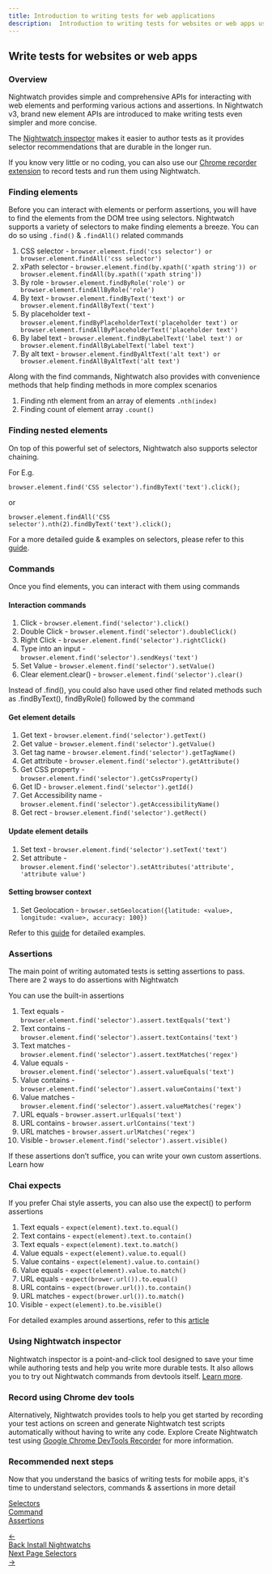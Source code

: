 ```yaml
---
title: Introduction to writing tests for web applications
description:  Introduction to writing tests for websites or web apps using Nightwatch
---
```


<div class="page-header"><h2>Write tests for websites or web apps</h2></div>

### Overview

Nightwatch provides simple and comprehensive APIs for interacting with web elements and performing various actions and assertions. In Nightwatch v3, brand new element APIs are introduced to make writing tests even simpler and more concise. 

The [Nightwatch inspector][5] makes it easier to author tests as it provides selector recommendations that are durable in the longer run. 

If you know very little or no coding, you can also use our [Chrome recorder extension][1] to record tests and run them using Nightwatch. 

### Finding elements

Before you can interact with elements or perform assertions, you will have to find the elements from the DOM tree using selectors. Nightwatch supports a variety of selectors to make finding elements a breeze. You can do so using `.find()` & `.findAll()` related commands

1. CSS selector - `browser.element.find('css selector') or browser.element.findAll('css selector')`
2. xPath selector - `browser.element.find(by.xpath(('xpath string')) or browser.element.findAll(by.xpath(('xpath string'))`
3. By role -  `browser.element.findByRole('role') or browser.element.findAllByRole('role')`
4. By  text - `browser.element.findByText('text') or browser.element.findAllByText('text')`
5. By placeholder text - `browser.element.findByPlaceholderText('placeholder text') or browser.element.findAllByPlaceholderText('placeholder text')`
6. By label text - `browser.element.findByLabelText('label text') or browser.element.findAllByLabelText('label text')`
7. By alt text - `browser.element.findByAltText('alt text') or browser.element.findAllByAltText('alt text') `

Along with the find commands, Nightwatch also provides with convenience methods that help finding methods in more complex scenarios

1. Finding nth element from an array of elements `.nth(index)`
2. Finding count of element array `.count()`

### Finding nested elements

On top of this powerful set of selectors, Nightwatch also supports selector chaining. 

For E.g.

<div class="sample-test"><pre class="line-numbers"><code class="language-javascript">browser.element.find('CSS selector').findByText('text').click();
</code></pre></div>

or 

<div class="sample-test"><pre class="line-numbers"><code class="language-javascript">browser.element.findAll('CSS selector').nth(2).findByText('text').click();
</code></pre></div>

For a more detailed guide & examples on selectors, please refer to this [guide][2].

### Commands

Once you find elements, you can interact with them using commands

#### Interaction commands

1. Click - `browser.element.find('selector').click()`
2. Double Click - `browser.element.find('selector').doubleClick()`
3. Right Click  - `browser.element.find('selector').rightClick()`
4. Type into an input - `browser.element.find('selector').sendKeys('text')`
5. Set Value - `browser.element.find('selector').setValue()`
6. Clear element.clear() - `browser.element.find('selector').clear()`

<div class="alert alert-info">Instead of .find(), you could also have used other find related methods such as .findByText(), findByRole() followed by the command
</div>

#### Get element details
1. Get text - `browser.element.find('selector').getText()`
2. Get value - `browser.element.find('selector').getValue()`
3. Get tag name - `browser.element.find('selector').getTagName()`
4. Get attribute - `browser.element.find('selector').getAttribute()`
5. Get CSS property - `browser.element.find('selector').getCssProperty()`
6. Get ID - `browser.element.find('selector').getId()`
7. Get Accessibility name - `browser.element.find('selector').getAccessibilityName()`
8. Get rect - `browser.element.find('selector').getRect()`

#### Update element details
1. Set text - `browser.element.find('selector').setText('text')`
2. Set attribute - `browser.element.find('selector').setAttributes('attribute', 'attribute value')`

#### Setting browser context
1. Set Geolocation - `browser.setGeolocation({latitude: <value>, longitude: <value>, accuracy: 100})`

Refer to this [guide][3] for detailed examples. 


### Assertions

The main point of writing automated tests is setting assertions to pass. There are 2 ways to do assertions with Nightwatch

You can use the built-in assertions
1. Text equals - `browser.element.find('selector').assert.textEquals('text')`
2. Text contains - `browser.element.find('selector').assert.textContains('text')`
3. Text matches - `browser.element.find('selector').assert.textMatches('regex')`
4. Value equals - `browser.element.find('selector').assert.valueEquals('text')`
5. Value contains - `browser.element.find('selector').assert.valueContains('text')`
6. Value matches - `browser.element.find('selector').assert.valueMatches('regex')`
7. URL equals - `browser.assert.urlEquals('text')`
8. URL contains - `browser.assert.urlContains('text')`
9. URL matches - `browser.assert.urlMatches('regex')`
10. Visible - `browser.element.find('selector').assert.visible()`

If these assertions don’t suffice, you can write your own custom assertions. Learn how

### Chai expects

If you prefer Chai style asserts, you can also use the expect() to perform assertions

1. Text equals - `expect(element).text.to.equal()`
2. Text contains - `expect(element).text.to.contain()`
3. Text equals - `expect(element).text.to.match()`
4. Value equals - `expect(element).value.to.equal()`
5. Value contains - `expect(element).value.to.contain()`
6. Value equals - `expect(element).value.to.match()`
7. URL equals - `expect(brower.url()).to.equal()`
8. URL contains - `expect(brower.url()).to.contain()`
9. URL matches - `expect(brower.url()).to.match()`
10. Visible - `expect(element).to.be.visible()`

For detailed examples around assertions, refer to this [article][4]

### Using Nightwatch inspector

Nightwatch inspector is a point-and-click tool designed to save your time while authoring tests and help you write more durable tests. It also allows you to try out Nightwatch commands from devtools itself. [Learn more][5].

### Record using Chrome dev tools

Alternatively, Nightwatch provides tools to help you get started by recording your test actions on screen and generate Nightwatch test scripts automatically without having to write any code. Explore Create Nightwatch test using [Google Chrome DevTools Recorder][1] for more information.

### Recommended next steps

Now that you understand the basics of writing tests for mobile apps, it's time to understand selectors, commands & assertions in more detail

[Selectors][2] </br>
[Command][3] </br>
[Assertions][4]

[1]:    /guide/writing-tests/chrome-devtools-recorder.html
[2]:    /guide/writing-tests/selectors.html
[3]:    /guide/writing-tests/commands.html
[4]:    /guide/writing-tests/assertions.html
[5]:    /guide/writing-tests/nightwatch-inspector.html



[image-1]:  https://user-images.githubusercontent.com/1677755/220278494-7ca02bb0-6944-47bf-b459-92ffdc9ad38c.png

<div class="doc-pagination pt-40">
  <div class="previous">
    <a href="https://nightwatchjs.org/guide/quickstarts/create-and-run-a-nightwatch-test.html">
      <span>←</span>
        <div class="d-flex flex-column">
          <span class="smallT">Back</span>
          <span class="bigT">Install Nightwatchs</span>
        </div>
    </a>
  </div>
  <div class="next">
    <a href="https://nightwatchjs.org/guide/writing-tests/selectors.html">
        <div class="d-flex flex-column">
          <span class="smallT">Next Page</span>
          <span class="bigT">Selectors</span>
        </div>
        <span>→</span>
    </a>
  </div>
</div>
